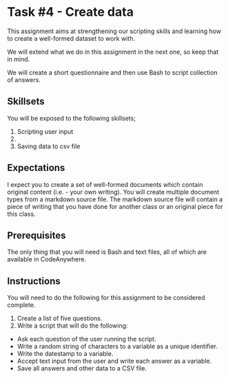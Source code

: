 # Task #4 - Create data

This assignment aims at strengthening our scripting skills and learning how to create a well-formed dataset to work with. 

We will extend what we do in this assignment in the next one, so keep that in mind.

We will create a short questionnaire and then use Bash to script collection of answers.

## Skillsets

You will be exposed to the following skillsets;

1. Scripting user input
2. 
3. Saving data to csv file

## Expectations

I expect you to create a set of well-formed documents which contain original content (i.e. - your own writing). 
You will create multiple document types from a markdown source file. 
The markdown source file will contain a piece of writing that you have done for another class or an original piece for this class.

## Prerequisites

The only thing that you will need is Bash and text files, all of which are available in CodeAnywhere.

## Instructions

You will need to do the following for this assignment to be considered complete. 

1. Create a list of five questions.
3. Write a script that will do the following:
  - Ask each question of the user running the script.
  - Write a random string of characters to a variable as a unique identifier.
  - Write the datestamp to a variable.
  - Accept text input from the user and write each answer as a variable.
  - Save all answers and other data to a CSV file.
